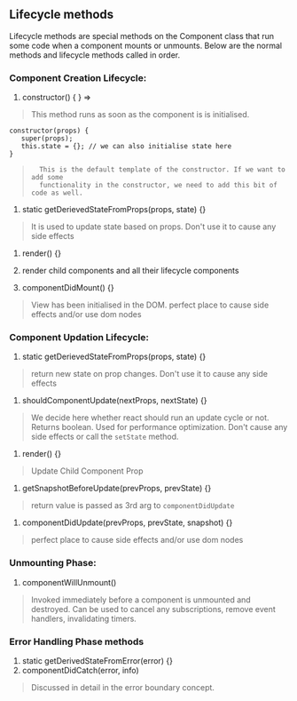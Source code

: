 ## Lifecycle methods
Lifecycle methods are special methods on the Component class that run some code
when a component mounts or unmounts. Below are the normal methods and lifecycle methods called in order.

### Component Creation Lifecycle:
1. constructor() { } =>
> This method runs as soon as the component is is initialised.
```
constructor(props) {
   super(props);
   this.state = {}; // we can also initialise state here
}
```
>       This is the default template of the constructor. If we want to add some
>       functionality in the constructor, we need to add this bit of code as well.

1. static getDerievedStateFromProps(props, state) {}
> It is used to update state based on props. Don't use it to cause any side effects

1. render() {}

1. render child components and all their lifecycle components

1. componentDidMount() {}
> View has been initialised in the DOM.
> perfect place to cause side effects and/or use dom nodes


### Component Updation Lifecycle:
1. static getDerievedStateFromProps(props, state) {}
> return new state on prop changes. Don't use it to cause any side effects

1. shouldComponentUpdate(nextProps, nextState) {}
> We decide here whether react should run an update cycle or not.
> Returns boolean. Used for performance optimization. Don't cause any side
> effects or call the `setState` method.

1. render() {}
> Update Child Component Prop

1. getSnapshotBeforeUpdate(prevProps, prevState) {}
> return value is passed as 3rd arg to `componentDidUpdate`

1. componentDidUpdate(prevProps, prevState, snapshot) {}
> perfect place to cause side effects and/or use dom nodes


### Unmounting Phase:
1. componentWillUnmount()
> Invoked immediately before a component is unmounted and destroyed.
> Can be used to cancel any subscriptions, remove event handlers, invalidating timers.


### Error Handling Phase methods
1. static getDerivedStateFromError(error) {}
1. componentDidCatch(error, info)
> Discussed in detail in the error boundary concept.
